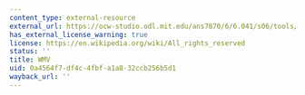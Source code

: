 ```yaml
---
content_type: external-resource
external_url: https://ocw-studio.odl.mit.edu/ans7870/6/6.041/s06/tools/uniform_conv.wmv
has_external_license_warning: true
license: https://en.wikipedia.org/wiki/All_rights_reserved
status: ''
title: WMV
uid: 0a4564f7-df4c-4fbf-a1a8-32ccb256b5d1
wayback_url: ''
---
```

